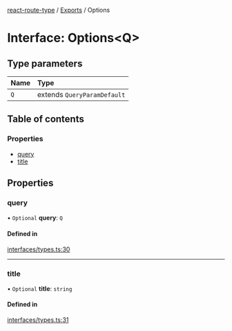 [react-route-type](../README.md) / [Exports](../modules.md) / Options

# Interface: Options<Q\>

## Type parameters

| Name | Type |
| :------ | :------ |
| `Q` | extends `QueryParamDefault` |

## Table of contents

### Properties

- [query](Options.md#query)
- [title](Options.md#title)

## Properties

### query

• `Optional` **query**: `Q`

#### Defined in

[interfaces/types.ts:30](https://github.com/hosseinmd/react-route-type/blob/72127c6/src/interfaces/types.ts#L30)

___

### title

• `Optional` **title**: `string`

#### Defined in

[interfaces/types.ts:31](https://github.com/hosseinmd/react-route-type/blob/72127c6/src/interfaces/types.ts#L31)
